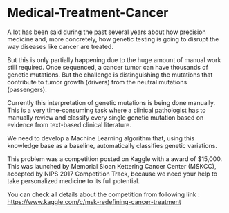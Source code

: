 # Medical-Treatment-Cancer

A lot has been said during the past several years about how precision medicine and, more concretely, how genetic testing is going to disrupt the way diseases like cancer are treated.

But this is only partially happening due to the huge amount of manual work still required. Once sequenced, a cancer tumor can have thousands of genetic mutations. But the challenge is distinguishing the mutations that contribute to tumor growth (drivers) from the neutral mutations (passengers). 

Currently this interpretation of genetic mutations is being done manually. This is a very time-consuming task where a clinical pathologist has to manually review and classify every single genetic mutation based on evidence from text-based clinical literature.

We need to develop a Machine Learning algorithm that, using this knowledge base as a baseline, automatically classifies genetic variations.

This problem was a competition posted on Kaggle with a award of $15,000. This was launched by Memorial Sloan Kettering Cancer Center (MSKCC), accepted by NIPS 2017 Competition Track, because we need your help to take personalized medicine to its full potential.

You can check all details about the competition from following link : https://www.kaggle.com/c/msk-redefining-cancer-treatment
